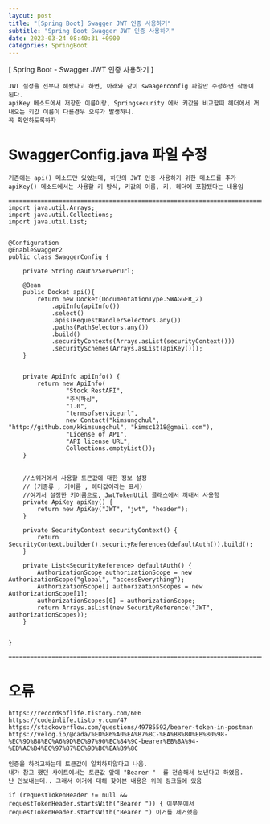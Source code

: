 ```yaml
---  
layout: post  
title: "[Spring Boot] Swagger JWT 인증 사용하기"  
subtitle: "Spring Boot Swagger JWT 인증 사용하기"  
date: 2023-03-24 08:40:31 +0900  
categories: SpringBoot  
---  
```

[ Spring Boot - Swagger JWT 인증 사용하기 ]  
  
  
	JWT 설정을 전부다 해놨다고 하면, 아래와 같이 swaagerconfig 파일만 수정하면 작동이 된다.  
	apiKey 메소드에서 저장한 이름이랑, Springsecurity 에서 키값을 비교할때 헤더에서 꺼내오는 키값 이름이 다를경우 오류가 발생하니.  
	꼭 확인하도록하자  
  
  
# SwaggerConfig.java 파일 수정  
  
	기존에는 api() 메소드만 있었는데, 하단의 JWT 인증 사용하기 위한 메소드를 추가  
	apiKey() 메소드에서는 사용할 키 방식, 키값의 이름, 키, 헤더에 포함됐다는 내용임  
  
	=================================================================================================================  
	import java.util.Arrays;  
	import java.util.Collections;  
	import java.util.List;  
  
  
	@Configuration  
	@EnableSwagger2  
	public class SwaggerConfig {  
  
		private String oauth2ServerUrl;  
  
		@Bean  
		public Docket api(){  
			return new Docket(DocumentationType.SWAGGER_2)  
				.apiInfo(apiInfo())  
				.select()  
				.apis(RequestHandlerSelectors.any())  
				.paths(PathSelectors.any())  
				.build()  
				.securityContexts(Arrays.asList(securityContext()))  
				.securitySchemes(Arrays.asList(apiKey()));  
		}  
  
  
		private ApiInfo apiInfo() {  
			return new ApiInfo(  
					"Stock RestAPI",  
					"주식파싱",  
					"1.0",  
					"termsofserviceurl",  
					new Contact("kimsungchul", "http://github.com/kkimsungchul", "kimsc1218@gmail.com"),  
					"License of API",  
					"API license URL",  
					Collections.emptyList());  
		}  
  
  
		//스웨거에서 사용할 토큰값에 대한 정보 설정  
		// (키종류 , 키이름 , 헤더값이라는 표시)  
		//여기서 설정한 키이름으로, JwtTokenUtil 클래스에서 꺼내서 사용함  
		private ApiKey apiKey() {  
			return new ApiKey("JWT", "jwt", "header");  
		}  
  
		private SecurityContext securityContext() {  
			return SecurityContext.builder().securityReferences(defaultAuth()).build();  
		}  
  
		private List<SecurityReference> defaultAuth() {  
			AuthorizationScope authorizationScope = new AuthorizationScope("global", "accessEverything");  
			AuthorizationScope[] authorizationScopes = new AuthorizationScope[1];  
			authorizationScopes[0] = authorizationScope;  
			return Arrays.asList(new SecurityReference("JWT", authorizationScopes));  
		}  
  
  
	}  
  
	=================================================================================================================  
  
  
  
  
  
  
  
  
  
  
  
# 오류  
  
	https://recordsoflife.tistory.com/606  
	https://codeinlife.tistory.com/47  
	https://stackoverflow.com/questions/49785592/bearer-token-in-postman  
	https://velog.io/@cada/%ED%86%A0%EA%B7%BC-%EA%B8%B0%EB%B0%98-%EC%9D%B8%EC%A6%9D%EC%97%90%EC%84%9C-bearer%EB%8A%94-%EB%AC%B4%EC%97%87%EC%9D%BC%EA%B9%8C  
  
	인증을 하려고하는데 토큰값이 일치하지않다고 나옴.  
	내가 참고 했던 사이트에서는 토큰값 앞에 "Bearer "  를 전송해서 보낸다고 하였음.  
	난 안보내는데.. 그래서 이거에 대해 찾아본 내용은 위의 링크들에 있음  
  
	if (requestTokenHeader != null && requestTokenHeader.startsWith("Bearer ")) { 이부분에서  requestTokenHeader.startsWith("Bearer ") 이거를 제거했음  
  
	                                                                                                                                                                                                                                                                                                                                                                                                                                                                                                                                                                                                                                                                                                                                                                                                                                                                                                                                                                                                                                                                                                                                                                                                                                                                                                                                                                                                                                                                                                                                                                                                                                                                                                                                                                                                                                                                                                                                                                                                                                                                                                                                                                                                                                                                                                                                                                                                                                                                                                                                                                                                                                                                                                                                      
